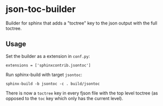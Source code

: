 # json-toc-builder

Builder for sphinx that adds a "toctree" key to the json output with the
full toctree.

## Usage

Set the builder as a extension in `conf.py`:

    extensions = ['sphinxcontrib.jsontoc']

Run sphinx-build with target `jsontoc`:

    sphinx-build -b jsontoc -c . build/jsontoc

There is now a `toctree` key in every fjson file with the top level
toctree (as opposed to the `toc` key which only has the current level).
